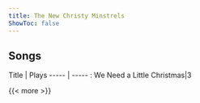 ```yaml
---
title: The New Christy Minstrels
ShowToc: false
---
```


## Songs
Title | Plays 
----- | ----- : 
We Need a Little Christmas|3

{{< more >}}